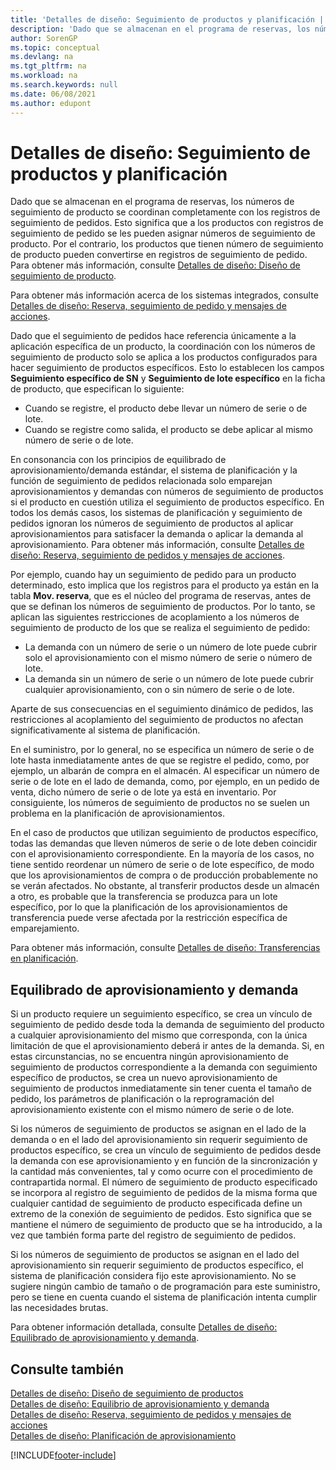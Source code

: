 ```yaml
---
title: 'Detalles de diseño: Seguimiento de productos y planificación | Documentos de Microsoft'
description: 'Dado que se almacenan en el programa de reservas, los números de seguimiento de producto se coordinan completamente con los registros de seguimiento de pedidos.'
author: SorenGP
ms.topic: conceptual
ms.devlang: na
ms.tgt_pltfrm: na
ms.workload: na
ms.search.keywords: null
ms.date: 06/08/2021
ms.author: edupont
---
```

# <a name="design-details-item-tracking-and-planning"></a><a name="design-details-item-tracking-and-planning"></a><a name="design-details-item-tracking-and-planning"></a>Detalles de diseño: Seguimiento de productos y planificación
Dado que se almacenan en el programa de reservas, los números de seguimiento de producto se coordinan completamente con los registros de seguimiento de pedidos. Esto significa que a los productos con registros de seguimiento de pedido se les pueden asignar números de seguimiento de producto. Por el contrario, los productos que tienen número de seguimiento de producto pueden convertirse en registros de seguimiento de pedido. Para obtener más información, consulte [Detalles de diseño: Diseño de seguimiento de producto](design-details-item-tracking-design.md).

Para obtener más información acerca de los sistemas integrados, consulte [Detalles de diseño: Reserva, seguimiento de pedido y mensajes de acciones](design-details-reservation-order-tracking-and-action-messaging.md).

Dado que el seguimiento de pedidos hace referencia únicamente a la aplicación específica de un producto, la coordinación con los números de seguimiento de producto solo se aplica a los productos configurados para hacer seguimiento de productos específicos. Esto lo establecen los campos **Seguimiento específico de SN** y **Seguimiento de lote específico** en la ficha de producto, que especifican lo siguiente:

- Cuando se registre, el producto debe llevar un número de serie o de lote.
- Cuando se registre como salida, el producto se debe aplicar al mismo número de serie o de lote.

En consonancia con los principios de equilibrado de aprovisionamiento/demanda estándar, el sistema de planificación y la función de seguimiento de pedidos relacionada solo emparejan aprovisionamientos y demandas con números de seguimiento de productos si el producto en cuestión utiliza el seguimiento de productos específico. En todos los demás casos, los sistemas de planificación y seguimiento de pedidos ignoran los números de seguimiento de productos al aplicar aprovisionamientos para satisfacer la demanda o aplicar la demanda al aprovisionamiento. Para obtener más información, consulte [Detalles de diseño: Reserva, seguimiento de pedidos y mensajes de acciones](design-details-reservation-order-tracking-and-action-messaging.md).

Por ejemplo, cuando hay un seguimiento de pedido para un producto determinado, esto implica que los registros para el producto ya están en la tabla **Mov. reserva**, que es el núcleo del programa de reservas, antes de que se definan los números de seguimiento de productos. Por lo tanto, se aplican las siguientes restricciones de acoplamiento a los números de seguimiento de producto de los que se realiza el seguimiento de pedido:

- La demanda con un número de serie o un número de lote puede cubrir solo el aprovisionamiento con el mismo número de serie o número de lote.
- La demanda sin un número de serie o un número de lote puede cubrir cualquier aprovisionamiento, con o sin número de serie o de lote.

Aparte de sus consecuencias en el seguimiento dinámico de pedidos, las restricciones al acoplamiento del seguimiento de productos no afectan significativamente al sistema de planificación.

En el suministro, por lo general, no se especifica un número de serie o de lote hasta inmediatamente antes de que se registre el pedido, como, por ejemplo, un albarán de compra en el almacén. Al especificar un número de serie o de lote en el lado de demanda, como, por ejemplo, en un pedido de venta, dicho número de serie o de lote ya está en inventario. Por consiguiente, los números de seguimiento de productos no se suelen un problema en la planificación de aprovisionamientos.

En el caso de productos que utilizan seguimiento de productos específico, todas las demandas que lleven números de serie o de lote deben coincidir con el aprovisionamiento correspondiente. En la mayoría de los casos, no tiene sentido reordenar un número de serie o de lote específico, de modo que los aprovisionamientos de compra o de producción probablemente no se verán afectados. No obstante, al transferir productos desde un almacén a otro, es probable que la transferencia se produzca para un lote específico, por lo que la planificación de los aprovisionamientos de transferencia puede verse afectada por la restricción específica de emparejamiento.

Para obtener más información, consulte [Detalles de diseño: Transferencias en planificación](design-details-transfers-in-planning.md).

## <a name="balancing-demand-and-supply"></a><a name="balancing-demand-and-supply"></a><a name="balancing-demand-and-supply"></a>Equilibrado de aprovisionamiento y demanda
Si un producto requiere un seguimiento específico, se crea un vínculo de seguimiento de pedido desde toda la demanda de seguimiento del producto a cualquier aprovisionamiento del mismo que corresponda, con la única limitación de que el aprovisionamiento deberá ir antes de la demanda. Si, en estas circunstancias, no se encuentra ningún aprovisionamiento de seguimiento de productos correspondiente a la demanda con seguimiento específico de productos, se crea un nuevo aprovisionamiento de seguimiento de productos inmediatamente sin tener cuenta el tamaño de pedido, los parámetros de planificación o la reprogramación del aprovisionamiento existente con el mismo número de serie o de lote.

Si los números de seguimiento de productos se asignan en el lado de la demanda o en el lado del aprovisionamiento sin requerir seguimiento de productos específico, se crea un vínculo de seguimiento de pedidos desde la demanda con ese aprovisionamiento y en función de la sincronización y la cantidad más convenientes, tal y como ocurre con el procedimiento de contrapartida normal. El número de seguimiento de producto especificado se incorpora al registro de seguimiento de pedidos de la misma forma que cualquier cantidad de seguimiento de producto especificada define un extremo de la conexión de seguimiento de pedidos. Esto significa que se mantiene el número de seguimiento de producto que se ha introducido, a la vez que también forma parte del registro de seguimiento de pedidos.

Si los números de seguimiento de productos se asignan en el lado del aprovisionamiento sin requerir seguimiento de productos específico, el sistema de planificación considera fijo este aprovisionamiento. No se sugiere ningún cambio de tamaño o de programación para este suministro, pero se tiene en cuenta cuando el sistema de planificación intenta cumplir las necesidades brutas.

Para obtener información detallada, consulte [Detalles de diseño: Equilibrado de aprovisionamiento y demanda](design-details-balancing-demand-and-supply.md).  

## <a name="see-also"></a><a name="see-also"></a><a name="see-also"></a>Consulte también
[Detalles de diseño: Diseño de seguimiento de productos](design-details-item-tracking-design.md)  
[Detalles de diseño: Equilibrio de aprovisionamiento y demanda](design-details-balancing-demand-and-supply.md)  
[Detalles de diseño: Reserva, seguimiento de pedidos y mensajes de acciones](design-details-reservation-order-tracking-and-action-messaging.md)   
[Detalles de diseño: Planificación de aprovisionamiento](design-details-supply-planning.md)  


[!INCLUDE[footer-include](includes/footer-banner.md)]
